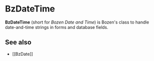 # BzDateTime

**BzDateTime** (short for *Bozen Date and Time*) is Bozen's class to handle date-and-time strings in forms and database fields.

## See also

* [[BzDate]]
